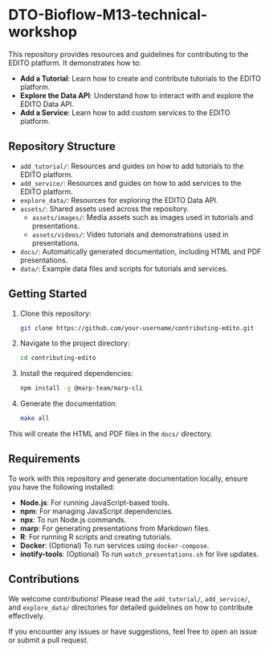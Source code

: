 # DTO-Bioflow-M13-technical-workshop

This repository provides resources and guidelines for contributing to the EDITO platform. It demonstrates how to:

- **Add a Tutorial**: Learn how to create and contribute tutorials to the EDITO platform.
- **Explore the Data API**: Understand how to interact with and explore the EDITO Data API.
- **Add a Service**: Learn how to add custom services to the EDITO platform. 

## Repository Structure

- `add_tutorial/`: Resources and guides on how to add tutorials to the EDITO platform.
- `add_service/`: Resources and guides on how to add services to the EDITO platform.
- `explore_data/`: Resources for exploring the EDITO Data API.
- `assets/`: Shared assets used across the repository.
  - `assets/images/`: Media assets such as images used in tutorials and presentations.
  - `assets/videos/`: Video tutorials and demonstrations used in presentations.
- `docs/`: Automatically generated documentation, including HTML and PDF presentations.
- `data/`: Example data files and scripts for tutorials and services.

## Getting Started

1. Clone this repository:
   ```bash
   git clone https://github.com/your-username/contributing-edito.git
   ```

2. Navigate to the project directory:
   ```bash
   cd contributing-edito
   ```

3. Install the required dependencies:
   ```bash
   npm install -g @marp-team/marp-cli
   ```

4. Generate the documentation:
   ```bash
   make all
   ```

This will create the HTML and PDF files in the `docs/` directory.

## Requirements

To work with this repository and generate documentation locally, ensure you have the following installed:

- **Node.js**: For running JavaScript-based tools.
- **npm**: For managing JavaScript dependencies.
- **npx**: To run Node.js commands.
- **marp**: For generating presentations from Markdown files.
- **R**: For running R scripts and creating tutorials.
- **Docker**: (Optional) To run services using `docker-compose`.
- **inotify-tools**: (Optional) To run `watch_presentations.sh` for live updates.

## Contributions

We welcome contributions! Please read the `add_tutorial/`, `add_service/`, and `explore_data/` directories for detailed guidelines on how to contribute effectively.

If you encounter any issues or have suggestions, feel free to open an issue or submit a pull request.
